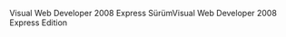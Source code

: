 <span data-ttu-id="ec573-101">Visual Web Developer 2008 Express Sürüm</span><span class="sxs-lookup"><span data-stu-id="ec573-101">Visual Web Developer 2008 Express Edition</span></span>